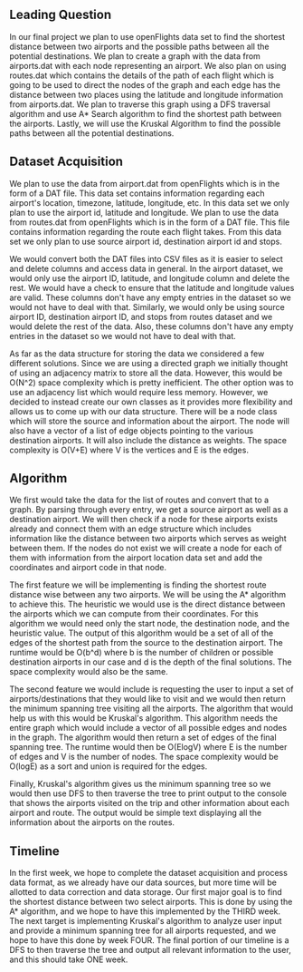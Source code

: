 ## Leading Question 
In our final project we plan to use openFlights data set to find the shortest distance between two airports and the possible paths between all the potential destinations. We plan to create a graph with the data from airports.dat with each node representing an airport. We also plan on using routes.dat which contains the details of the path of each flight which is going to be used to direct the nodes of the graph and each edge has the distance between two places using the latitude and longitude information from airports.dat. We plan to traverse this graph using a DFS traversal algorithm and use A* Search algorithm to find the shortest path between the airports. Lastly, we will use the  Kruskal Algorithm to find the possible paths between all the potential destinations. 
## Dataset Acquisition
We plan to use the data from airport.dat from openFlights which is in the form of a DAT file. This data set contains information regarding each airport's location, timezone, latitude, longitude, etc. In this data set we only plan to use the airport id, latitude and longitude. We plan to use the data from routes.dat from openFlights which is in the form of a DAT file. This file contains information regarding the route each flight takes. From this data set we only plan to use source airport id, destination airport id and stops.

We would convert both the DAT files into CSV files as it is easier to select and delete columns and access data in general. In the airport dataset, we would only use the airport ID, latitude, and longitude column and delete the rest. We would have a check to ensure that the latitude and longitude values are valid. These columns don't have any empty entries in the dataset so we would not have to deal with that. Similarly, we would only be using source airport ID, destination airport ID, and stops from routes dataset and we would delete the rest of the data. Also, these columns don't have any empty entries in the dataset so we would not have to deal with that. 

As far as the data structure for storing the data we considered a few different solutions. Since we are using a directed graph we initially thought of using an adjacency matrix to store all the data. However, this would be O(N^2) space complexity which is pretty inefficient. The other option was to use an adjacency list which would require less memory. However, we decided to instead create our own classes as it provides more flexibility and allows us to come up with our data structure. There will be a node class which will store the source and information about the airport. The node will also have a vector of a list of edge objects pointing to the various destination airports. It will also include the distance as weights. The space complexity is O(V+E) where V is the vertices and E is the edges.


## Algorithm 
We first would take the data for the list of routes and convert that to a graph. By parsing through every entry, we get a source airport as well as a destination airport. We will then check if a node for these airports exists already and connect them with an edge structure which includes information like the distance between two airports which serves as weight between them. If the nodes do not exist we will create a node for each of them with information from the airport location data set and add the coordinates and airport code in that node. 

The first feature we will be implementing is finding the shortest route distance wise between any two airports. We will be using the A* algorithm to achieve this. The heuristic we would use is the direct distance between the airports which we can compute from their coordinates. For this algorithm we would need only the start node, the destination node, and the heuristic value. The output of this algorithm would be a set of all of the edges of the shortest path from the source to the destination airport. The runtime would be O(b^d) where b is the number of children or possible destination airports in our case and d is the depth of the final solutions. The space complexity would also be the same. 

The second feature we would include is requesting the user to input a set of airports/destinations that they would like to visit and we would then return the minimum spanning tree visiting all the airports. The algorithm that would help us with this would be Kruskal's algorithm. This algorithm needs the entire graph which would include a vector of all possible edges and nodes in the graph. The algorithm would then return a set of edges of the final spanning tree. The runtime would then be O(ElogV) where E is the number of edges and V is the number of nodes. The space complexity would be O(logE) as a sort and union is required for the edges.


Finally, Kruskal's algorithm gives us the minimum spanning tree so we would then use DFS to then traverse the tree to print output to the console that shows the airports visited on the trip and other information about each airport and route. The output would be simple text displaying all the information about the airports on the routes.

## Timeline

In the first week, we hope to complete the dataset acquisition and process data format, as we already have our data sources, but more time will be allotted to data correction and data storage.
Our first major goal is to find the shortest distance between two select airports. This is done by using the A* algorithm, and we hope to have this implemented by the THIRD week.
The next target is implementing Kruskal's algorithm to analyze user input and provide a minimum spanning tree for all airports requested, and we hope to have this done by week FOUR.
The final portion of our timeline is a DFS to then traverse the tree and output all relevant information to the user, and this should take ONE week.

